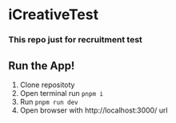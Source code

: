 # iCreativeTest
### This repo just for recruitment test
## Run the App!

1. Clone repositoty
2. Open terminal run `pnpm i`
3. Run `pnpm run dev`
4. Open browser with http://localhost:3000/ url